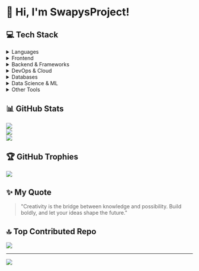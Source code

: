 # 👋 Hi, I'm SwapysProject!

<!-- You can add a brief introduction about yourself here -->

## 💻 Tech Stack

<details>
  <summary>Languages</summary>
  
  ![C](https://img.shields.io/badge/c-%2300599C.svg?style=plastic&logo=c&logoColor=white)
  ![C++](https://img.shields.io/badge/c++-%2300599C.svg?style=plastic&logo=c%2B%2B&logoColor=white)
  ![Python](https://img.shields.io/badge/python-3670A0?style=plastic&logo=python&logoColor=ffdd54)
  ![JavaScript](https://img.shields.io/badge/javascript-%23323330.svg?style=plastic&logo=javascript&logoColor=%23F7DF1E)
  ![TypeScript](https://img.shields.io/badge/typescript-%23007ACC.svg?style=plastic&logo=typescript&logoColor=white)
  ![R](https://img.shields.io/badge/r-%23276DC3.svg?style=plastic&logo=r&logoColor=white)
</details>

<details>
  <summary>Frontend</summary>
  
  ![HTML5](https://img.shields.io/badge/html5-%23E34F26.svg?style=plastic&logo=html5&logoColor=white)
  ![CSS3](https://img.shields.io/badge/css3-%231572B6.svg?style=plastic&logo=css3&logoColor=white)
  ![React](https://img.shields.io/badge/react-%2320232a.svg?style=plastic&logo=react&logoColor=%2361DAFB)
  ![Next JS](https://img.shields.io/badge/Next-black?style=plastic&logo=next.js&logoColor=white)
  ![TailwindCSS](https://img.shields.io/badge/tailwindcss-%2338B2AC.svg?style=plastic&logo=tailwind-css&logoColor=white)
  ![Vite](https://img.shields.io/badge/vite-%23646CFF.svg?style=plastic&logo=vite&logoColor=white)
  ![Framer](https://img.shields.io/badge/Framer-black?style=plastic&logo=framer&logoColor=blue)
  ![React Router](https://img.shields.io/badge/React_Router-CA4245?style=plastic&logo=react-router&logoColor=white)
  ![Streamlit](https://img.shields.io/badge/Streamlit-%23FE4B4B.svg?style=plastic&logo=streamlit&logoColor=white)
</details>

<details>
  <summary>Backend & Frameworks</summary>
  
  ![NodeJS](https://img.shields.io/badge/node.js-6DA55F?style=plastic&logo=node.js&logoColor=white)
  ![NestJS](https://img.shields.io/badge/nestjs-%23E0234E.svg?style=plastic&logo=nestjs&logoColor=white)
  ![Django](https://img.shields.io/badge/django-%23092E20.svg?style=plastic&logo=django&logoColor=white)
  ![Flask](https://img.shields.io/badge/flask-%23000.svg?style=plastic&logo=flask&logoColor=white)
  ![JWT](https://img.shields.io/badge/JWT-black?style=plastic&logo=JSON%20web%20tokens)
  ![NPM](https://img.shields.io/badge/NPM-%23CB3837.svg?style=plastic&logo=npm&logoColor=white)
</details>

<details>
  <summary>DevOps & Cloud</summary>
  
  ![AWS](https://img.shields.io/badge/AWS-%23FF9900.svg?style=plastic&logo=amazon-aws&logoColor=white)
  ![Google Cloud](https://img.shields.io/badge/GoogleCloud-%234285F4.svg?style=plastic&logo=google-cloud&logoColor=white)
  ![Netlify](https://img.shields.io/badge/netlify-%23000000.svg?style=plastic&logo=netlify&logoColor=#00C7B7)
  ![Render](https://img.shields.io/badge/Render-%46E3B7.svg?style=plastic&logo=render&logoColor=white)
  ![Vercel](https://img.shields.io/badge/vercel-%23000000.svg?style=plastic&logo=vercel&logoColor=white)
  ![GitHub Actions](https://img.shields.io/badge/github%20actions-%232671E5.svg?style=plastic&logo=githubactions&logoColor=white)
  ![Windows Terminal](https://img.shields.io/badge/Windows%20Terminal-%234D4D4D.svg?style=plastic&logo=windows-terminal&logoColor=white)
</details>

<details>
  <summary>Databases</summary>
  
  ![MongoDB](https://img.shields.io/badge/MongoDB-%234ea94b.svg?style=plastic&logo=mongodb&logoColor=white)
  ![MySQL](https://img.shields.io/badge/mysql-4479A1.svg?style=plastic&logo=mysql&logoColor=white)
  ![AmazonDynamoDB](https://img.shields.io/badge/Amazon%20DynamoDB-4053D6?style=plastic&logo=Amazon%20DynamoDB&logoColor=white)
</details>

<details>
  <summary>Data Science & ML</summary>
  
  ![Anaconda](https://img.shields.io/badge/Anaconda-%2344A833.svg?style=plastic&logo=anaconda&logoColor=white)
  ![Keras](https://img.shields.io/badge/Keras-%23D00000.svg?style=plastic&logo=Keras&logoColor=white)
  ![TensorFlow](https://img.shields.io/badge/TensorFlow-%23FF6F00.svg?style=plastic&logo=TensorFlow&logoColor=white)
  ![PyTorch](https://img.shields.io/badge/PyTorch-%23EE4C2C.svg?style=plastic&logo=PyTorch&logoColor=white)
  ![scikit-learn](https://img.shields.io/badge/scikit--learn-%23F7931E.svg?style=plastic&logo=scikit-learn&logoColor=white)
  ![Pandas](https://img.shields.io/badge/pandas-%23150458.svg?style=plastic&logo=pandas&logoColor=white)
  ![NumPy](https://img.shields.io/badge/numpy-%23013243.svg?style=plastic&logo=numpy&logoColor=white)
  ![Matplotlib](https://img.shields.io/badge/Matplotlib-%23ffffff.svg?style=plastic&logo=Matplotlib&logoColor=black)
  ![Plotly](https://img.shields.io/badge/Plotly-%233F4F75.svg?style=plastic&logo=plotly&logoColor=white)
  ![mlflow](https://img.shields.io/badge/mlflow-%23d9ead3.svg?style=plastic&logo=numpy&logoColor=blue)
  ![Scipy](https://img.shields.io/badge/SciPy-%230C55A5.svg?style=plastic&logo=scipy&logoColor=%white)
  ![OpenCV](https://img.shields.io/badge/opencv-%23white.svg?style=plastic&logo=opencv&logoColor=white)
  ![Power Bi](https://img.shields.io/badge/power_bi-F2C811?style=plastic&logo=powerbi&logoColor=black)
</details>

<details>
  <summary>Other Tools</summary>
  
  ![Canva](https://img.shields.io/badge/Canva-%2300C4CC.svg?style=plastic&logo=Canva&logoColor=white)
  ![Figma](https://img.shields.io/badge/figma-%23F24E1E.svg?style=plastic&logo=figma&logoColor=white)
  ![Git](https://img.shields.io/badge/git-%23F05033.svg?style=plastic&logo=git&logoColor=white)
  ![GitHub](https://img.shields.io/badge/github-%23121011.svg?style=plastic&logo=github&logoColor=white)
  ![Postman](https://img.shields.io/badge/Postman-FF6C37?style=plastic&logo=postman&logoColor=white)
  ![WordPress](https://img.shields.io/badge/WordPress-%23117AC9.svg?style=plastic&logo=WordPress&logoColor=white)
</details>

## 📊 GitHub Stats

![](https://github-readme-stats.vercel.app/api?username=SwapysProject&theme=midnight-purple&hide_border=false&include_all_commits=true&count_private=true)<br/>
![](https://nirzak-streak-stats.vercel.app/?user=SwapysProject&theme=midnight-purple&hide_border=false)<br/>
![](https://github-readme-stats.vercel.app/api/top-langs/?username=SwapysProject&theme=midnight-purple&hide_border=false&include_all_commits=true&count_private=true&layout=compact)

## 🏆 GitHub Trophies

![](https://github-profile-trophy.vercel.app/?username=SwapysProject&theme=midnight-purple&no-frame=false&no-bg=false&margin-w=4)

## ✨ My Quote

> "Creativity is the bridge between knowledge and possibility. Build boldly, and let your ideas shape the future."

## 🔝 Top Contributed Repo

![](https://github-contributor-stats.vercel.app/api?username=SwapysProject&limit=5&theme=midnight-purple&combine_all_yearly_contributions=true)

---
[![](https://visitcount.itsvg.in/api?id=SwapysProject&icon=0&color=1)](https://visitcount.itsvg.in)

<!-- Proudly created with GPRM ( https://gprm.itsvg.in ) -->
